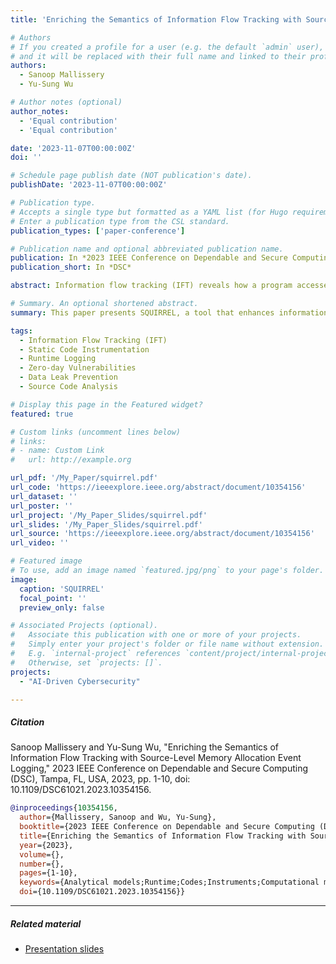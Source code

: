 ```yaml
---
title: 'Enriching the Semantics of Information Flow Tracking with Source-Level Memory Allocation Event Logging'

# Authors
# If you created a profile for a user (e.g. the default `admin` user), write the username (folder name) here
# and it will be replaced with their full name and linked to their profile.
authors:
  - Sanoop Mallissery
  - Yu-Sung Wu

# Author notes (optional)
author_notes:
  - 'Equal contribution'
  - 'Equal contribution'

date: '2023-11-07T00:00:00Z'
doi: ''

# Schedule page publish date (NOT publication's date).
publishDate: '2023-11-07T00:00:00Z'

# Publication type.
# Accepts a single type but formatted as a YAML list (for Hugo requirements).
# Enter a publication type from the CSL standard.
publication_types: ['paper-conference']

# Publication name and optional abbreviated publication name.
publication: In *2023 IEEE Conference on Dependable and Secure Computing*
publication_short: In *DSC*

abstract: Information flow tracking (IFT) reveals how a program accesses its data throughout its execution. It can effectively detect the leakage of sensitive data or the corruption of critical data. Much of its strength depends on the semantics of the variables involved. Here, we have devised SQUIRREL, a configurable static code instrumentation and runtime logging tool, which enriches the semantics of information flow representation with detailed source-code level variable mappings. System administrators or intrusion detection systems (IDS) will have precise insight into the information flow, making it possible to detect attacks on zero-day vulnerabilities or application-specific logic loopholes. We evaluate SQUIRREL with various real-world programs and generate information flow with source-level variable mappings and discuss the efficiency of SQUIRREL concerning performance overhead and memory usage with existing profiling tools.

# Summary. An optional shortened abstract.
summary: This paper presents SQUIRREL, a tool that enhances information flow tracking (IFT) by providing detailed source-code-level variable mappings. It helps detect sensitive data leaks and critical data corruption, improving attack detection on zero-day vulnerabilities or application-specific logic flaws. The tool’s efficiency is demonstrated through evaluations on real-world programs, showing minimal performance overhead and memory usage compared to existing profiling tools.

tags:
  - Information Flow Tracking (IFT)
  - Static Code Instrumentation
  - Runtime Logging
  - Zero-day Vulnerabilities
  - Data Leak Prevention
  - Source Code Analysis

# Display this page in the Featured widget?
featured: true

# Custom links (uncomment lines below)
# links:
# - name: Custom Link
#   url: http://example.org

url_pdf: '/My_Paper/squirrel.pdf'
url_code: 'https://ieeexplore.ieee.org/abstract/document/10354156'
url_dataset: ''
url_poster: ''
url_project: '/My_Paper_Slides/squirrel.pdf'
url_slides: '/My_Paper_Slides/squirrel.pdf'
url_source: 'https://ieeexplore.ieee.org/abstract/document/10354156'
url_video: ''

# Featured image
# To use, add an image named `featured.jpg/png` to your page's folder.
image:
  caption: 'SQUIRREL'
  focal_point: ''
  preview_only: false

# Associated Projects (optional).
#   Associate this publication with one or more of your projects.
#   Simply enter your project's folder or file name without extension.
#   E.g. `internal-project` references `content/project/internal-project/index.md`.
#   Otherwise, set `projects: []`.
projects:
  - "AI-Driven Cybersecurity"

---
```


##### Citation

<div class="citation">
Sanoop Mallissery and Yu-Sung Wu, "Enriching the Semantics of Information Flow Tracking with Source-Level Memory Allocation Event Logging," 2023 IEEE Conference on Dependable and Secure Computing (DSC), Tampa, FL, USA, 2023, pp. 1-10, doi: 10.1109/DSC61021.2023.10354156.
</div>

```BibTeX
@inproceedings{10354156,
  author={Mallissery, Sanoop and Wu, Yu-Sung},
  booktitle={2023 IEEE Conference on Dependable and Secure Computing (DSC)}, 
  title={Enriching the Semantics of Information Flow Tracking with Source-Level Memory Allocation Event Logging}, 
  year={2023},
  volume={},
  number={},
  pages={1-10},
  keywords={Analytical models;Runtime;Codes;Instruments;Computational modeling;Semantics;Memory management;code instrumentation;code analysis;dynamic information flow tracking code sanitization},
  doi={10.1109/DSC61021.2023.10354156}}
```
---

##### Related material

+ [Presentation slides](/2p.pdf)
